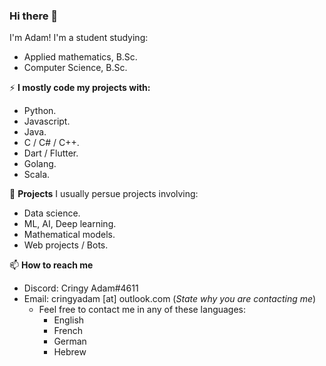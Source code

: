 ### Hi there 👋
I'm Adam!
I'm a student studying:
- Applied mathematics, B.Sc.
- Computer Science, B.Sc.


⚡ **I mostly code my projects with:**
- Python.
- Javascript.
- Java.
- C / C# / C++.
- Dart / Flutter.
- Golang.
- Scala.

🔭 **Projects**
I usually persue projects involving:
- Data science.
- ML, AI, Deep learning.
- Mathematical models.
- Web projects / Bots.


📫 **How to reach me**
- Discord: Cringy Adam#4611
- Email: cringyadam [at] outlook.com  (_State why you are contacting me_)
  - Feel free to contact me in any of these languages:
    - English
    - French
    - German
    - Hebrew
<!--
**adamaharony/adamaharony** is a ✨ _special_ ✨ repository because its `README.md` (this file) appears on your GitHub profile.

Here are some ideas to get you started:

- 🔭 I’m currently working on ...
- 🌱 I’m currently learning ...
- 👯 I’m looking to collaborate on ...
- 🤔 I’m looking for help with ...
- 💬 Ask me about ...
- 📫 How to reach me: ...
- 😄 Pronouns: ...
- ⚡ Fun fact: ...
-->
